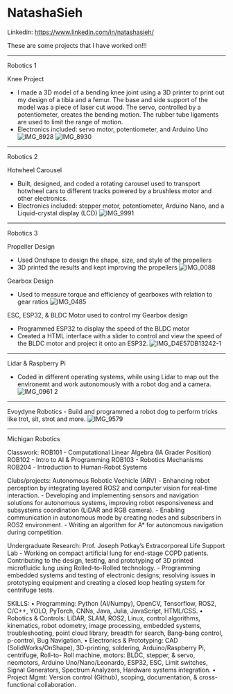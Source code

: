 # NatashaSieh

Linkedin: https://www.linkedin.com/in/natashasieh/

These are some projects that I have worked on!!!

___________________________________________________________________________________________________________
Robotics 1

  Knee Project
  - I made a 3D model of a bending knee joint using a 3D printer to print out my design of a tibia and a femur. The base and side support of the model was a piece of laser cut wood. The servo, controlled by a potentiometer, creates the bending motion. The rubber tube ligaments are used to limit the range of motion.
  - Electronics included: servo motor, potentiometer, and Arduino Uno
![IMG_8928](https://github.com/nzs2401/NatashaSieh/assets/116852829/667d3b5a-b089-4d6b-a870-40098bd894fa)
![IMG_8930](https://github.com/nzs2401/NatashaSieh/assets/116852829/7bf0b93f-4242-43ca-871f-c3b7eb558c68)

____________________________________________________________________________________________________________

Robotics 2

  Hotwheel Carousel
  - Built, designed, and coded a rotating carousel used to transport hotwheel cars to different tracks powered by a brushless motor and other electronics.
  - Electronics included: stepper motor, potentiometer, Arduino Nano, and a Liquid-crystal display (LCD)
![IMG_9991](https://github.com/nzs2401/NatashaSieh/assets/116852829/6af27fbb-3728-4e12-86d9-6606575f77b2)

____________________________________________________________________________________________________________

Robotics 3

  Propeller Design
  - Used Onshape to design the shape, size, and style of the propellers
  - 3D printed the results and kept improving the propellers
![IMG_0088](https://github.com/nzs2401/NatashaSieh/assets/116852829/1f879ac0-b2fa-4c52-9cc8-7111f495ebae)


  Gearbox Design
  - Used to measure torque and efficiency of gearboxes with relation to gear ratios
![IMG_0485](https://github.com/nzs2401/NatashaSieh/assets/116852829/6266e9a2-2dd5-4fa6-a868-54cec421087f)


  ESC, ESP32, & BLDC Motor used to control my Gearbox design
  - Programmed ESP32 to display the speed of the BLDC motor
  - Created a HTML interface with a slider to control and view the speed of the BLDC motor and project it onto an ESP32.
![IMG_D4E57DB13242-1](https://github.com/nzs2401/NatashaSieh/assets/116852829/89320a4b-0e3d-446b-b101-06ccfa04ef2d)

____________________________________________________________________________________________________________

  Lidar & Raspberry Pi
  - Coded in different operating systems, while using Lidar to map out the environemt and work autonomously with a robot dog and a camera.
![IMG_0961 2](https://github.com/nzs2401/NatashaSieh/assets/116852829/0b2b5edc-9c15-4ef7-9992-204816acd9dd)

____________________________________________________________________________________________________________

  Evoydyne Robotics
    - Build and programmed a robot dog to perform tricks like trot, sit, strot and more.
![IMG_9579](https://github.com/nzs2401/NatashaSieh/assets/116852829/be527347-5750-4eff-b451-d75f98652b06)

____________________________________________________________________________________________________________
Michigan Robotics

Classwork:
  ROB101 - Computational Linear Algebra (IA Grader Position)
  ROB102 - Intro to AI & Programming
  ROB103 - Robotics Mechanisms
  ROB204 - Introduction to Human-Robot Systems

Clubs/projects:
  Autonomous Robotic Vechicle (ARV)
    -  Enhancing robot perception by integrating layered ROS2 and computer vision for real-time interaction.
    - Developing and implementing sensors and navigation solutions for autonomous systems, improving robot responsiveness and
      subsystems coordination (LiDAR and RGB camera).
    - Enabling communication in autonomous mode by creating nodes and subscribers in ROS2 environment.
    - Writing an algorithm for A* for autonomous navigation during competition.

Undergraduate Research:
  Prof. Joseph Potkay’s Extracorporeal Life Support Lab
    - Working on compact artificial lung for end-stage COPD patients. Contributing to the design, testing, and prototyping of 3D printed
      microfluidic lung using Rolled-to-Rolled technology.
    - Programming embedded systems and testing of electronic designs; resolving issues in prototyping equipment and creating a closed
      loop heating system for centrifuge tests.


SKILLS:
• Programming: Python (AI/Numpy), OpenCV, Tensorflow, ROS2, C/C++, YOLO, PyTorch, CNNs, Java, Julia, JavaScript,
HTML/CSS.
• Robotics & Controls: LiDAR, SLAM, ROS2, Linux, control algorithms, kinematics, robot odometry, image processing,
embedded systems, troubleshooting, point cloud library, breadth for search, Bang-bang control, p-control, Bug Navigation.
• Electronics & Prototyping: CAD (SolidWorks/OnShape), 3D-printing, soldering, Arduino/Raspberry Pi, centrifuge, Roll-to-
Roll machine, motors: BLDC, stepper, & servo, neomotors, Arduino Uno/Nano/Leonardo, ESP32, ESC, Limit switches, Signal
Generators, Spectrum Analyzers, Hardware systems integration.
• Project Mgmt: Version control (Github), scoping, documentation, & cross-functional collaboration.

